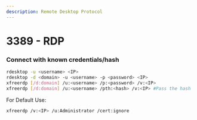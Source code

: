 ```yaml
---
description: Remote Desktop Protocol
---
```


# 3389 - RDP

### Connect with known credentials/hash

```bash
rdesktop -u <username> <IP>
rdesktop -d <domain> -u <username> -p <password> <IP>
xfreerdp [/d:domain] /u:<username> /p:<password> /v:<IP>
xfreerdp [/d:domain] /u:<username> /pth:<hash> /v:<IP> #Pass the hash
```

For Default Use:

```bash
xfreerdp /v:<IP> /u:Administrator /cert:ignore
```
